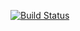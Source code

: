 [![Build Status](https://app.travis-ci.com/tmarchia/GitHubApi567.svg?branch=main)](https://app.travis-ci.com/tmarchia/GitHubApi567)
